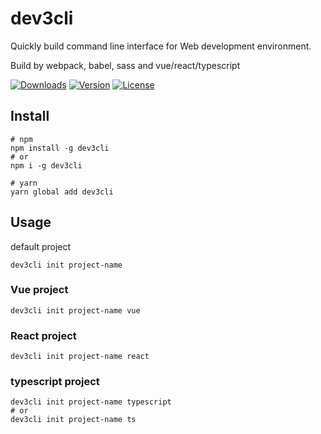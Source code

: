 # dev3cli

Quickly build command line interface for Web development environment.

Build by webpack, babel, sass and vue/react/typescript

<p align="left">
  <a href="https://npmcharts.com/compare/dev3cli?minimal=true"><img src="https://img.shields.io/npm/dm/dev3cli.svg?sanitize=true" alt="Downloads"></a>
  <a href="https://www.npmjs.com/package/dev3cli"><img src="https://img.shields.io/npm/v/dev3cli.svg?sanitize=true" alt="Version"></a>
  <a href="https://www.npmjs.com/package/dev3cli"><img src="https://img.shields.io/npm/l/dev3cli.svg?sanitize=true" alt="License"></a>
</p>

## Install

```shell script
# npm
npm install -g dev3cli
# or
npm i -g dev3cli

# yarn
yarn global add dev3cli
```

## Usage

default project

```shell script
dev3cli init project-name
```

### Vue project

```shell script
dev3cli init project-name vue
```

### React project

```shell script
dev3cli init project-name react
```

### typescript project

```shell script
dev3cli init project-name typescript
# or
dev3cli init project-name ts
```
